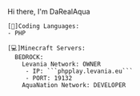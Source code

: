 Hi there, I'm DaRealAqua

```
[💾]Coding Languages: 
- PHP

[💻]Minecraft Servers:
  BEDROCK:
    Levania Network: OWNER
     - IP: ```phpplay.levania.eu```
     - PORT: 19132
    AquaNation Network: DEVELOPER
```  
